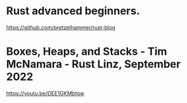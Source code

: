 # Rust advanced beginners.

https://github.com/pretzelhammer/rust-blog



# Boxes, Heaps, and Stacks - Tim McNamara - Rust Linz, September 2022

https://youtu.be/DEE1GKMbtgw
